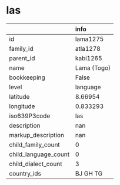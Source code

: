 # las
|                      | info        |
|:---------------------|:------------|
| id                   | lama1275    |
| family_id            | atla1278    |
| parent_id            | kabi1265    |
| name                 | Lama (Togo) |
| bookkeeping          | False       |
| level                | language    |
| latitude             | 8.66954     |
| longitude            | 0.833293    |
| iso639P3code         | las         |
| description          | nan         |
| markup_description   | nan         |
| child_family_count   | 0           |
| child_language_count | 0           |
| child_dialect_count  | 3           |
| country_ids          | BJ GH TG    |